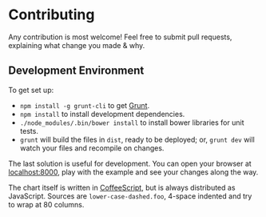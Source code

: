 # Contributing

Any contribution is most welcome! Feel free to submit pull requests,
explaining what change you made & why.

## Development Environment

To get set up:

  * `npm install -g grunt-cli` to get [Grunt](http://gruntjs.com/).
  * `npm install` to install development dependencies.
  * `./node_modules/.bin/bower install` to install bower libraries for unit tests.
  * `grunt` will build the files in `dist`, ready to be deployed;
    or, `grunt dev` will watch your files and recompile on changes.

The last solution is useful for development. You can open your browser at
[localhost:8000](http://localhost:8000/), play with the example and see your
changes along the way.

The chart itself is written in [CoffeeScript](http://coffeescript.org/), but is
always distributed as JavaScript. Sources are `lower-case-dashed.foo`, 4-space
indented and try to wrap at 80 columns.
